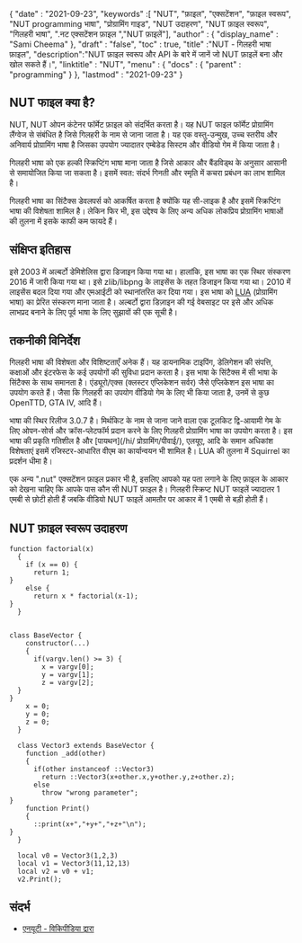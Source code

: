 {
  "date" : "2021-09-23", 
  "keywords" :[ "NUT", "फ़ाइल", "एक्सटेंशन", "फ़ाइल स्वरूप", "NUT рrоgrаmming भाषा", "प्रोग्रामिंग गाइड", "NUT उदाहरण", "NUT फ़ाइल स्वरूप", "गिलहरी भाषा", ".नट एक्सटेंशन फ़ाइल ","NUT फ़ाइलें"],
  "author" : {
    "display_name" : "Sami Cheema"
},
  "draft" : "false",
  "toc" : true,
  "title" :"NUT - गिलहरी भाषा फ़ाइल",
  "description":"NUT फ़ाइल स्वरूप और API के बारे में जानें जो NUT फ़ाइलें बना और खोल सकते हैं।",
  "linktitle" : "NUT",
  "menu" : {
    "docs" : {
      "parent" : "programming"
}
},
  "lastmod" : "2021-09-23"
}

## NUT फाइल क्या है?

NUT, NUT ओपन कंटेनर फॉर्मेट फ़ाइल को संदर्भित करता है। यह NUT फाइल फॉर्मेट प्रोग्रामिंग लैंग्वेज से संबंधित है जिसे गिलहरी के नाम से जाना जाता है। यह एक वस्तु-उन्मुख, उच्च स्तरीय और अनिवार्य प्रोग्रामिंग भाषा है जिसका उपयोग ज्यादातर एम्बेडेड सिस्टम और वीडियो गेम में किया जाता है।

गिलहरी भाषा को एक हल्की स्क्रिप्टिंग भाषा माना जाता है जिसे आकार और बैंडविड्थ के अनुसार आसानी से समायोजित किया जा सकता है। इसमें स्वत: संदर्भ गिनती और स्मृति में कचरा प्रबंधन का लाभ शामिल है।

गिलहरी भाषा का सिंटैक्स डेवलपर्स को आकर्षित करता है क्योंकि यह सी-लाइक है और इसमें स्क्रिप्टिंग भाषा की विशेषता शामिल है। लेकिन फिर भी, इस उद्देश्य के लिए अन्य अधिक लोकप्रिय प्रोग्रामिंग भाषाओं की तुलना में इसके काफी कम फायदे हैं।



## संक्षिप्त इतिहास ##

इसे 2003 में अल्बर्टो डेमिशेलिस द्वारा डिजाइन किया गया था। हालांकि, इस भाषा का एक स्थिर संस्करण 2016 में जारी किया गया था। इसे zlib/libpng के लाइसेंस के तहत डिजाइन किया गया था। 2010 में लाइसेंस बदल दिया गया और एमआईटी को स्थानांतरित कर दिया गया। इस भाषा को [LUA](/hi/programming/lua/) (प्रोग्रामिंग भाषा) का प्रेरित संस्करण माना जाता है। अल्बर्टो द्वारा डिज़ाइन की गई वेबसाइट पर इसे और अधिक लाभप्रद बनाने के लिए पूर्व भाषा के लिए सुझावों की एक सूची है।


## तकनीकी विनिर्देश ##

गिलहरी भाषा की विशेषता और विशिष्टताएँ अनेक हैं। यह डायनामिक टाइपिंग, डेलिगेशन की संपत्ति, कक्षाओं और इंटरफेस के कई उपयोगों की सुविधा प्रदान करता है। इस भाषा के सिंटैक्स में सी भाषा के सिंटैक्स के साथ समानता है। एंड्यूरो/एक्स (क्लस्टर एप्लिकेशन सर्वर) जैसे एप्लिकेशन इस भाषा का उपयोग करते हैं। जैसा कि गिलहरी का उपयोग वीडियो गेम के लिए भी किया जाता है, उनमें से कुछ OpenTTD, GTA IV, आदि हैं।

भाषा की स्थिर रिलीज 3.0.7 है। मिर्थकिट के नाम से जाना जाने वाला एक टूलकिट द्वि-आयामी गेम के लिए ओपन-सोर्स और क्रॉस-प्लेटफॉर्म प्रदान करने के लिए गिलहरी प्रोग्रामिंग भाषा का उपयोग करता है। इस भाषा की प्रकृति गतिशील है और [पायथन](/hi/ प्रोग्रामिंग/पीवाई/), एलयूए, आदि के समान अधिकांश विशेषताएं इसमें रजिस्टर-आधारित वीएम का कार्यान्वयन भी शामिल है। LUA की तुलना में Squirrel का प्रदर्शन धीमा है।

एक अन्य ".nut" एक्सटेंशन फ़ाइल प्रकार भी है, इसलिए आपको यह पता लगाने के लिए फ़ाइल के आकार को देखना चाहिए कि आपके पास कौन सी NUT फ़ाइल है। गिलहरी स्क्रिप्ट NUT फाइलें ज्यादातर 1 एमबी से छोटी होती हैं जबकि वीडियो NUT फाइलें आमतौर पर आकार में 1 एमबी से बड़ी होती हैं।


## NUT फ़ाइल स्वरूप उदाहरण ##

```
function factorial(x)
  {
    if (x == 0) {
      return 1;
}
    else {
      return x * factorial(x-1);
}
  }
```

```

class BaseVector {
    constructor(...)
    {
      if(vargv.len() >= 3) {
        x = vargv[0];
        y = vargv[1];
        z = vargv[2];
  }
}
    x = 0;
    y = 0;
    z = 0;
  }

  class Vector3 extends BaseVector {
    function _add(other)
    {
      if(other instanceof ::Vector3)
        return ::Vector3(x+other.x,y+other.y,z+other.z);
      else
        throw "wrong parameter";
}
    function Print()
    {
      ::print(x+","+y+","+z+"\n");
}
  }

  local v0 = Vector3(1,2,3)
  local v1 = Vector3(11,12,13)
  local v2 = v0 + v1;
  v2.Print();

```

## संदर्भ ##

* [एनयूटी - विकिपीडिया द्वारा](https://en.wikipedia.org/wiki/Squirrel_(programming_language))



